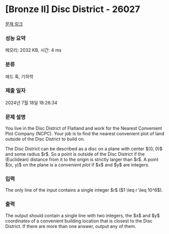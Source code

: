 # [Bronze II] Disc District - 26027 

[문제 링크](https://www.acmicpc.net/problem/26027) 

### 성능 요약

메모리: 2032 KB, 시간: 4 ms

### 분류

애드 혹, 기하학

### 제출 일자

2024년 7월 18일 18:26:34

### 문제 설명

<p>You live in the Disc District of Flatland and work for the Nearest Convenient Plot Company (NCPC). Your job is to find the nearest convenient plot of land outside of the Disc District to build on.</p>

<p>The Disc District can be described as a disc on a plane with center $(0, 0)$ and some radius $r$. So a point is outside of the Disc District if the (Euclidean) distance from it to the origin is strictly larger than $r$. A point $(x, y)$ on the plane is a <em>convenient plot</em> if $x$ and $y$ are integers.</p>

### 입력 

 <p>The only line of the input contains a single integer $r$ ($1 \leq r \leq 10^6$).</p>

### 출력 

 <p>The output should contain a single line with two integers, the $x$ and $y$ coordinates of a convenient building location that is closest to the Disc District. If there are more than one answer, output any of them.</p>

